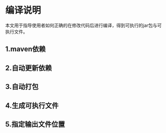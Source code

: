# 编译说明
本文用于指导使用者如何正确的在修改代码后进行编译，得到可执行的jar包与可执行文件。

## 1.maven依赖

## 2.自动更新依赖

## 3.自动打包

## 4.生成可执行文件

## 5.指定输出文件位置
